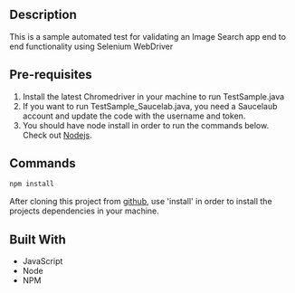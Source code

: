 ## Description
This is a sample automated test for validating an Image Search app end to end functionality using Selenium WebDriver

## Pre-requisites

1. Install the latest Chromedriver in your machine to run TestSample.java
2. If you want to run TestSample_Saucelab.java, you need a Saucelaub account and update the code with the username and token.
3. You should have node install in order to run the commands below. Check out [Nodejs](https://nodejs.org/en/).

## Commands


```bash
npm install
```

After cloning this project from [github](https://github.com/jldaluddung/upgrowth_app_webDriverTest.git), use 'install' in order to install the projects dependencies in your machine.

## Built With

- JavaScript
- Node
- NPM
